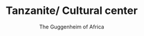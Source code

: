 ---
layout: destination
category: daytrip
permalink: /:categories/:title/
title: Tanzanite/ Cultural center
subtitle: "The Guggenheim of Africa"

sys:
  icon: 🏺🧿 
  circuit: Northen Circuit
  review: "For a wide selection of African art 🏺, sculptures and 🖼️ artifacts 📿, head to The Cultural Heritage craft mall"
  price: 25
  best_time: 🌞 all year round
  accommodation:
    five_star: "N/A"
    mid_star: "N/A" 
    camp: "N/A"
  image:
    alt: Cultural Heritage 🏺.
    url: "./img/uploads/cultural-heritage-bango-kibokoland-adventures.jpg"

image_corousel:
  - image: "./img/uploads/cultural-heritage-culture-inside-chamber-kibokoland-adventures.jpg"
  - image: "./img/uploads/cultural-heritage-culture-building-kibokoland-adventures.jpg"
  - image: "./img/uploads/cultural-heritage-culture-building-kibokoland-adventures.jpg"
  - image: "./img/uploads/cultural-heritage-bango-kibokoland-adventures.jpg"

overview:


  intro:
    - paragraph: "Cultural heritage is a unique cultural center in the western edges of Arusha. It contains items like carvings, ornaments, a jeweler’s boutique, tanzanite and precious stone counter, restaurants, bargain center and outstanding commercial art gallery."

    - paragraph: "Also there are some of precious and semi-precious stones including rubies, emeralds, savories, diamonds, sapphires and opals. It is a place where the past and present of the Tanzania's 120-plus tribes can be viewed in a single compound. The center boasts of various carvings, gemstones, artifacts, clothing and books." 
  
  tour_details:
    when: "open for tours and activities 9am - 4.30pm every day of the year"
    duration: "4 Hours"
    language: "English"
    price_includes: "includes visit guided and transport."
    transport: "Toyota Landcruiser."
    itinerary: "Clock-tower > sokoine road> walk to cultural heritage"

  setting:
    activities:  🚶🏽‍♂️walking around with your docent,  🛒shopping,  know the gallery history on most 🖼️ paintings and carvings... and take lots of selfies 🤳 

    hashtags: >
      curio shops #️⃣  Tanzanite and precious stone counter #️⃣   bargain centre #️⃣  outstanding commercial art gallery
      
  included:
    - item: Bottled water
    - item: Lunch
    - item: All fees and taxes
    - item: Private transport




  excluded:
    - item: Alcoholic beverages
    - item: Personal items
    - item: Accommodation


  remarks:
    - note: This tour involves some walking so wear comfortable shoes.
    - note: This is not a wheelchair accessible tour.


experience:
  what_to_see:
    - paragraph: "Gallery of sculptures"

    - paragraph: "<b>Traditional handicrafts</b> Traditional handicrafts are necklaces, bracelets, cultural clothes that are expensive."


    - paragraph: "Photographs"


    - paragraph: "Carvings"

    - paragraph: "Drawings"


    - paragraph: "Miscellaneous"
    - paragraph: "Antique"
    - paragraph: "Jewelry"

  
expect:
  video: 
    url: <iframe width="560" height="315" src="https://www.youtube.com/embed/Ynf67DbR9yk" frameborder="0" allow="accelerometer; autoplay; encrypted-media; gyroscope; picture-in-picture" allowfullscreen></iframe>

itinerary:
  - paragraph: " Starting point Clock tower, private transport will pick you up passing the Sokoine road it’s a distance of 5.3km in 15 minutes"
  - paragraph: "A tour approximately can use 30 minutes to 45 minutes in the heritage."
  - paragraph: "After a visit get lunch and be back to hotel or next destination."
 
remarks:
  - paragraph: Book in advance, since this is one of our most popular day tours. The tour runs six days a week, so you can easily fit it intro your Town Tour itinerary .

  - paragraph: This can be encouporated in other packeges too, please create your bucket list and send it to us to we can create you a quote!



---